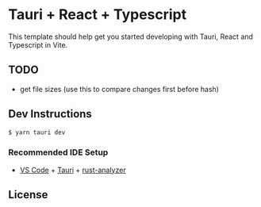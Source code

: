 # Tauri + React + Typescript

This template should help get you started developing with Tauri, React and Typescript in Vite.
## TODO
- get file sizes (use this to compare changes first before hash)
## Dev Instructions
```bash
$ yarn tauri dev
```
### Recommended IDE Setup

- [VS Code](https://code.visualstudio.com/) + [Tauri](https://marketplace.visualstudio.com/items?itemName=tauri-apps.tauri-vscode) + [rust-analyzer](https://marketplace.visualstudio.com/items?itemName=rust-lang.rust-analyzer)

## License
